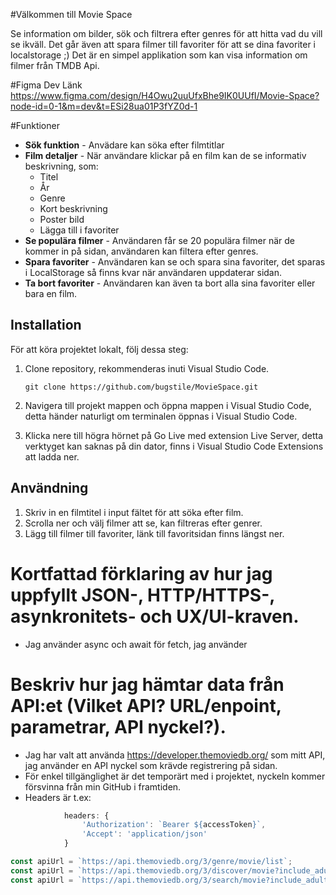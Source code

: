 
#Välkommen till Movie Space

Se information om bilder, sök och filtrera efter genres för att hitta vad du vill se ikväll.
Det går även att spara filmer till favoriter för att se dina favoriter i localstorage ;)
Det är en simpel applikation som kan visa information om filmer från TMDB Api.

#Figma Dev Länk
https://www.figma.com/design/H4Owu2uuUfxBhe9IK0UUfI/Movie-Space?node-id=0-1&m=dev&t=ESi28ua01P3fYZ0d-1 

#Funktioner
- **Sök funktion** - Anvädare kan söka efter filmtitlar
- **Film detaljer** - När användare klickar på en film kan de se informativ beskrivning, som:
  - Titel
  - År
  - Genre
  - Kort beskrivning
  - Poster bild
  - Lägga till i favoriter
- **Se populära filmer** - Användaren får se 20 populära filmer när de kommer in på sidan, användaren kan filtera efter genres.
- **Spara favoriter** - Användaren kan se och spara sina favoriter, det sparas i LocalStorage så finns kvar när användaren uppdaterar sidan.
- **Ta bort favoriter** - Användaren kan även ta bort alla sina favoriter eller bara en film.

## Installation
För att köra projektet lokalt, följ dessa steg:

1. Clone repository, rekommenderas inuti Visual Studio Code.
   ```
   git clone https://github.com/bugstile/MovieSpace.git
   ```

2. Navigera till projekt mappen och öppna mappen i Visual Studio Code, detta händer naturligt om terminalen öppnas i Visual Studio Code.

3. Klicka nere till högra hörnet på Go Live med extension Live Server, detta verktyget kan saknas på din dator, finns i Visual Studio Code Extensions att ladda ner.

## Användning

1. Skriv in en filmtitel i input fältet för att söka efter film.
2. Scrolla ner och välj filmer att se, kan filtreras efter genrer.
3. Lägg till filmer till favoriter, länk till favoritsidan finns längst ner.


# Kortfattad förklaring av hur jag uppfyllt JSON-, HTTP/HTTPS-, asynkronitets- och UX/UI-kraven.

- Jag använder async och await för fetch, jag använder 

# Beskriv hur jag hämtar data från API:et (Vilket API? URL/enpoint, parametrar, API nyckel?).

- Jag har valt att använda https://developer.themoviedb.org/ som mitt API, jag använder en API nyckel som krävde registrering på sidan. 
- För enkel tillgänglighet är det temporärt med i projektet, nyckeln kommer försvinna från min GitHub i framtiden.
- Headers är t.ex:
```js
            headers: {
                'Authorization': `Bearer ${accessToken}`,
                'Accept': 'application/json'
            }
```
```js
const apiUrl = `https://api.themoviedb.org/3/genre/movie/list`;
const apiUrl = `https://api.themoviedb.org/3/discover/movie?include_adult=false&include_video=false&language=en-US&page=${page}&sort_by=popularity.desc${genreQuery}`;
const apiUrl = `https://api.themoviedb.org/3/search/movie?include_adult=false&language=en-US&page=${searchPage}&query=${encodeURIComponent(title)}`;
```



